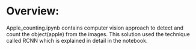 # Overview:<br>
Apple_counting.ipynb contains computer vision approach to detect and count the object(apple) from the images. This solution used the technique called RCNN which is explained in detail in the notebook.
